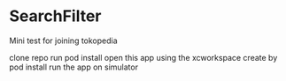 # SearchFilter
Mini test for joining tokopedia


clone repo
run pod install
open this app using the xcworkspace create by pod install
run the app on simulator
